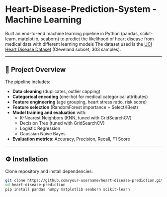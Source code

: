 # Heart-Disease-Prediction-System - Machine Learning
Built an end-to-end machine learning pipeline in Python (pandas, scikit-learn, matplotlib, seaborn) to predict the likelihood of heart disease from medical data with different learning models 
The dataset used is the [UCI Heart Disease Dataset](https://archive.ics.uci.edu/dataset/45/heart+disease) (Cleveland subset, 303 samples).

---

## 📂 Project Overview

The pipeline includes:
- **Data cleaning** (duplicates, outlier capping)
- **Categorical encoding** (one-hot for medical categorical attributes)
- **Feature engineering** (age grouping, heart stress ratio, risk score)
- **Feature selection** (RandomForest importance + SelectKBest)
- **Model training and evaluation** with:
  - K-Nearest Neighbors (KNN, tuned with GridSearchCV)
  - Decision Tree (tuned with GridSearchCV)
  - Logistic Regression
  - Gaussian Naive Bayes
- **Evaluation metrics**: Accuracy, Precision, Recall, F1 Score

---

## ⚙️ Installation

Clone repository and install dependencies:

```bash
git clone https://github.com/your-username/heart-disease-prediction.git
cd heart-disease-prediction
pip install pandas numpy matplotlib seaborn scikit-learn




